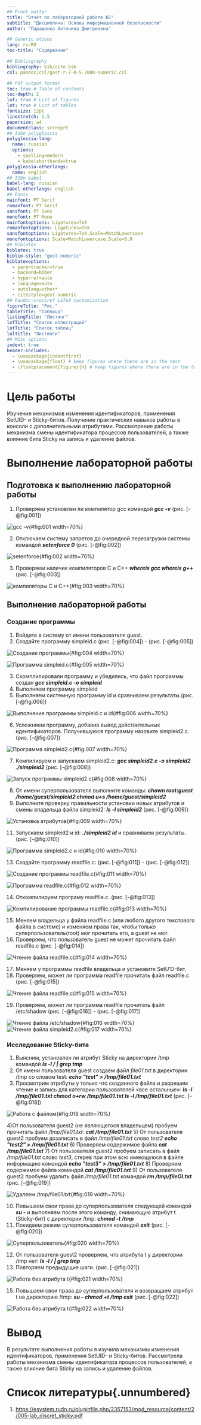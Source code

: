 ```yaml
---
## Front matter
title: "Отчёт по лабораторной работе №5"
subtitle: "Дисциплина: Основы информационной безопасности"
author: "Паращенко Антонина Дмитриевна"

## Generic otions
lang: ru-RU
toc-title: "Содержание"

## Bibliography
bibliography: bib/cite.bib
csl: pandoc/csl/gost-r-7-0-5-2008-numeric.csl

## Pdf output format
toc: true # Table of contents
toc-depth: 2
lof: true # List of figures
lot: true # List of tables
fontsize: 12pt
linestretch: 1.5
papersize: a4
documentclass: scrreprt
## I18n polyglossia
polyglossia-lang:
  name: russian
  options:
	- spelling=modern
	- babelshorthands=true
polyglossia-otherlangs:
  name: english
## I18n babel
babel-lang: russian
babel-otherlangs: english
## Fonts
mainfont: PT Serif
romanfont: PT Serif
sansfont: PT Sans
monofont: PT Mono
mainfontoptions: Ligatures=TeX
romanfontoptions: Ligatures=TeX
sansfontoptions: Ligatures=TeX,Scale=MatchLowercase
monofontoptions: Scale=MatchLowercase,Scale=0.9
## Biblatex
biblatex: true
biblio-style: "gost-numeric"
biblatexoptions:
  - parentracker=true
  - backend=biber
  - hyperref=auto
  - language=auto
  - autolang=other*
  - citestyle=gost-numeric
## Pandoc-crossref LaTeX customization
figureTitle: "Рис."
tableTitle: "Таблица"
listingTitle: "Листинг"
lofTitle: "Список иллюстраций"
lotTitle: "Список таблиц"
lolTitle: "Листинги"
## Misc options
indent: true
header-includes:
  - \usepackage{indentfirst}
  - \usepackage{float} # keep figures where there are in the text
  - \floatplacement{figure}{H} # keep figures where there are in the text
---
```


# Цель работы

Изучение механизмов изменения идентификаторов, применения SetUID- и Sticky-битов. Получение практических навыков работы в консоли с дополнительными атрибутами. Рассмотрение работы механизма смены идентификатора процессов пользователей, а также влияние бита Sticky на запись и удаление файлов.

# Выполнение лабораторной работы

## Подготовка к выполнению лабораторной работы

1)  Проверяем установлен ли компилятор gcc командой ***gcc -v*** (рис. [-@fig:001])
 
![ gcc -v](1.JPG){#fig:001 width=70%}

2)  Отключаем систему запретов до очередной перезагрузки системы командой ***setenforce 0*** (рис. [-@fig:002])

![setenforce](2.JPG){#fig:002 width=70%}

3)  Проверяем наличие компиляторов С и С++ 
***whereis gcc 
whereis g++*** 
(рис. [-@fig:003])

![компиляторы С и С++](3.JPG){#fig:003 width=70%}

## Выполнение лабораторной работы
### Создание программы

1) Войдите в систему от имени пользователя guest. 
2) Создайте программу simpleid.c (рис. [-@fig:004]) - (рис. [-@fig:005])

![Создание программы](4.JPG){#fig:004 width=70%}

![Программа simpleid.c](5.JPG){#fig:005 width=70%}

3) Скомплилировали программу и убедились, что файл программы создан ***gcc simpleid.c -o simpleid*** 
4) Выполняем программу simpleid
5) Выполняем системную программу id и сравниваем результаты.(рис. [-@fig:006])

![Выполнение программы simpleid.c и id](6.JPG){#fig:006 width=70%}

6) Усложняем программу, добавив вывод действительных идентификаторов. Получившуюся программу назовите simpleid2.c. (рис. [-@fig:007])

![Программа simpleid2.c](7.JPG){#fig:007 width=70%}

7) Компилируем и запускаем simpleid2.c: 
***gcc simpleid2.c -o simpleid2
./simpleid2***
(рис. [-@fig:008])

![Запуск программы simpleid2.c](8.JPG){#fig:008 width=70%}

8) От имени суперпользователя выполните команды:
***chown root:guest /home/guest/simpleid2
chmod u+s /home/guest/simpleid2***
10) Выполните проверку правильности установки новых атрибутов и смены владельца файла simpleid2:
***ls -l simpleid2***
(рис. [-@fig:009])

![Установка атрибутов](9.JPG){#fig:009 width=70%}

11) Запускаем simpleid2 и id:
***./simpleid2
id***
и сравниваем результаты. (рис. [-@fig:010])

![Программа simpleid2.c и id](10.JPG){#fig:010 width=70%}

13) Создайте программу readfile.c: (рис. [-@fig:011]) - (рис. [-@fig:012])

![Создание программы readfile.c](11.JPG){#fig:011 width=70%}

![Программа readfile.c](12.JPG){#fig:012 width=70%}

14) Откомпилируем програму readfile.c. (рис. [-@fig:013])

![Компилирование программы readfile.c](13.JPG){#fig:013 width=70%}

15) Меняем владельца у файла readfile.c (или любого другого текстового файла в системе) и изменяем права так, чтобы только суперпользователь(root) мог прочитать его, a guest не мог. 
16) Проверяем, что пользователь guest не может прочитать файл readfile.c (рис. [-@fig:014])

![Чтение файла readfile.c](14.JPG){#fig:014 width=70%}

17) Меняем у программы readfile владельца и установите SetU’D-бит.
18) Проверяем, может ли программа readfile прочитать файл readfile.c
(рис. [-@fig:015])

![Чтение файла readfile.c](15.JPG){#fig:015 width=70%}

19) Проверяем, может ли программа readfile прочитать файл /etc/shadow (рис. [-@fig:016]) - (рис. [-@fig:017])

![Чтение файла /etc/shadow](16.JPG){#fig:016 width=70%}
![Чтение файла simpleid2.c](17.JPG){#fig:017 width=70%}

### Исследование Sticky-бита

1) Выясним, установлен ли атрибут Sticky на директории /tmp командой
***ls -l / | grep tmp***
2) От имени пользователя guest создаём файл *file01.txt* в директории /tmp
со словом test:
***echo "test" > /tmp/file01.txt***
3) Просмотрим атрибуты у только что созданного файла и разрешим чтение и запись для категории пользователей «все остальные»:
***ls -l /tmp/file01.txt
chmod o+rw /tmp/file01.txt
ls -l /tmp/file01.txt***
(рис. [-@fig:018])

![Работа с файлом](18.JPG){#fig:018 width=70%}

4)От пользователя guest2 (не являющегося владельцем) пробуем прочитать файл */tmp/file01.txt*:
***cat /tmp/file01.txt***
5) От пользователя guest2 пробуем дозаписать в файл */tmp/file01.txt* слово *test2*
***echo "test2" > /tmp/file01.txt***
6) Проверяем содержимое файла
***cat /tmp/file01.txt***
7) От пользователя guest2 пробуем записать в файл */tmp/file01.txt* слово *test3*, стерев при этом всю имеющуюся в файле информацию командой ***echo "test3" > /tmp/file01.txt***
8) Проверяем содержимое файла командой
***cat /tmp/file01.txt***
9) От пользователя guest2 пробуем удалить файл */tmp/file01.txt* командой
***rm /tmp/fileOl.txt***
(рис. [-@fig:019])

![Удаляем /tmp/file01.txt](19.JPG){#fig:019 width=70%}

10) Повышаем свои права до суперпользователя следующей командой
***su -***
и выполняем после этого команду, снимающую атрибут t (Sticky-бит) с
директории /tmp:
***chmod -t /tmp***
11) Покидаем режим суперпользователя командой
***exit***
(рис. [-@fig:020])

![Суперпользователь](20.JPG){#fig:020 width=70%}

12) От пользователя guest2 проверяем, что атрибута t у директории /tmp
нет:
***ls -l / | grep tmp***
13) Повторяем предыдущие шаги. (рис. [-@fig:021])

![Работа без атрибута t](21.JPG){#fig:021 width=70%}

15) Повышаем свои права до суперпользователя и возвращаем атрибут t на директорию /tmp:
***su -
chmod +t /tmp
exit***
(рис. [-@fig:022])

![Работа без атрибута t](22.JPG){#fig:022 width=70%}


# Вывод

В результате выполнения работы я изучила механизмы изменения идентификаторов, применения SetUID- и Sticky-битов. Рассмотрела работы механизма
смены идентификатора процессов пользователей, а также влияние бита
Sticky на запись и удаление файлов.

# Список литературы{.unnumbered}

1) https://esystem.rudn.ru/pluginfile.php/2357153/mod_resource/content/2/005-lab_discret_sticky.pdf